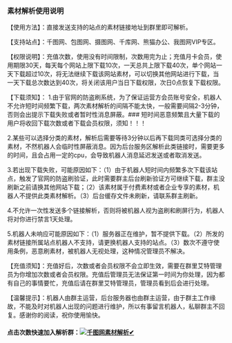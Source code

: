 ### 素材解析使用说明

【使用方法】：直接发送支持的站点的素材链接地址到群里即可解析。

【支持站点】：千图网、包图网、摄图网、千库网、熊猫办公、我图网VIP专区。

【权限说明】：充值次数，使用没有时间限制，次数用完为止；充值月卡会员，使用期限30天，每天每个网站上限下载10次，一天总共上限下载40次，单个网站一天下载超过10次，将无法继续下载该网站素材，可以切换其他网站进行下载，当一天下载总次数达到40次，将关闭该用户当日下载权限，次日0点恢复下载权限。

【下载须知】：
1.由于官网的防盗刷系统，为了保证运营方会员账号安全，机器人不允许短时间频繁下载，两次素材解析的间隔不能太快，一般需要间隔2-3分钟，否则会出提示下载失败或者暂时性消息屏蔽。### 短时间恶意频繁且大量下载的用户将收回下载次数或者下载会员权限，须知！！！

2.某些可以选择分类的素材，解析后需要等待3分钟以后再下载同类可选择分类的素材，不然机器人会临时性屏蔽消息。因为后台服务区解析此类链接时，需要更多的时间，且会占用一定的cpu，会导致机器人消息延迟发送或者取消发送。

3.若出现下载失败，可能原因如下：（1）由于机器人短时间内频繁多次下载该站点，触发了官网的防盗刷验证，此时需要群主后台刷新验证方可继续下载，群主没刷新之前请换其他网站下载；（2）该素材属于付费素材或者企业专享的素材，机器人不提供此类素材解析。（3）后台缓存文件未刷新，请联系群主刷新。

4.不允许一次性发送多个链接解析，否则将被机器人视为盗刷和刷屏行为，机器人将对你进行禁言1天处理。

5.机器人未响应可能原因如下：（1）服务器正在维护，暂不提供下载。（2）所发的素材链接所属站点机器人不支持，请更换机器人支持的站点。（3）数次不遵守使用条例，恶意刷素材，被机器人无视处理，这种情况管理员不解决。

【充值须知】：充值好后，次数或者会员权限不会立即生效，需要在群里艾特管理员为你增加次数或者会员权限。充值后管理员无法保证第一时间为你处理，因为都有自己的事情要忙，充值后请在群里艾特管理员，管理员看到后会进行处理。

【温馨提示】：机器人由群主运营，后台服务器也由群主运营，由于群主工作缘故，不能及时对机器人出现的问题进行维护，所以有事留言机器人，私聊群主不回复。感谢你的阅读，祝你使用愉快。

#### 点击次数快速加入解析群：<a target="_blank" href="https://qm.qq.com/cgi-bin/qm/qr?k=4SJ_EHTtjWd_JaMrzA5XHIzzrrcWFOSe&jump_from=webapi"><img border="0" src="//pub.idqqimg.com/wpa/images/group.png" alt="千图网素材解析✔" title="千图网素材解析✔"></a>

